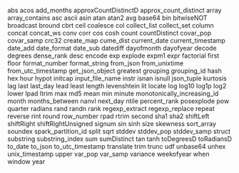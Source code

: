 abs
acos
add_months
approxCountDistinctD
approx_count_distinct
array
array_contains
asc
ascii
asin
atan
atan2
avg
base64
bin
bitwiseNOT
broadcast
bround
cbrt
ceil
coalesce
col
collect_list
collect_set
column
concat
concat_ws
conv
corr
cos
cosh
count
countDistinct
covar_pop
covar_samp
crc32
create_map
cume_dist
current_date
current_timestamp
date_add
date_format
date_sub
datediff
dayofmonth
dayofyear
decode
degrees
dense_rank
desc
encode
exp
explode
expm1
expr
factorial
first
floor
format_number
format_string
from_json
from_unixtime
from_utc_timestamp
get_json_object
greatest
grouping
grouping_id
hash
hex
hour
hypot
initcap
input_file_name
instr
isnan
isnull
json_tuple
kurtosis
lag
last
last_day
lead
least
length
levenshtein
lit
locate
log
log10
log1p
log2
lower
lpad
ltrim
max
md5
mean
min
minute
monotonically_increasing_id
month
months_between
nanvl
next_day
ntile
percent_rank
posexplode
pow
quarter
radians
rand
randn
rank
regexp_extract
regexp_replace
repeat
reverse
rint
round
row_number
rpad
rtrim
second
sha1
sha2
shiftLeft
shiftRight
shiftRightUnsigned
signum
sin
sinh
size
skewness
sort_array
soundex
spark_partition_id
split
sqrt
stddev
stddev_pop
stddev_samp
struct
substring
substring_index
sum
sumDistinct
tan
tanh
toDegreesD
toRadiansD
to_date
to_json
to_utc_timestamp
translate
trim
trunc
udf
unbase64
unhex
unix_timestamp
upper
var_pop
var_samp
variance
weekofyear
when
window
year
